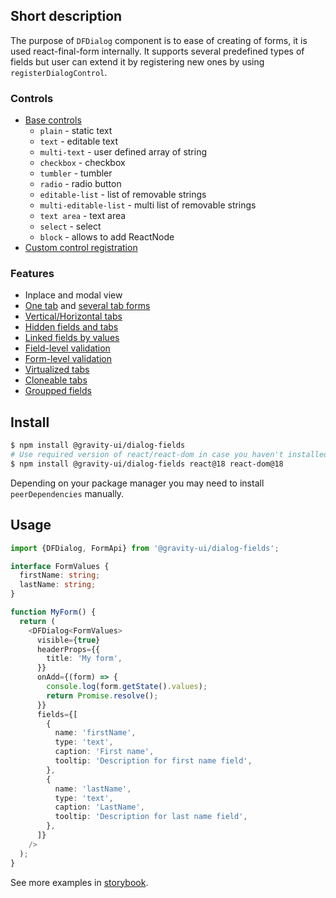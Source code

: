 ## Short description

The purpose of `DFDialog` component is to ease of creating of forms, it is used react-final-form internally.
It supports several predefined types of fields but user can extend it by registering new ones by using `registerDialogControl`.

### Controls

- [Base controls](https://preview.yandexcloud.dev/dialog-fields/?path=/story/demo-00-base-controls)
  - `plain` - static text
  - `text` - editable text
  - `multi-text` - user defined array of string
  - `checkbox` - checkbox
  - `tumbler` - tumbler
  - `radio` - radio button
  - `editable-list` - list of removable strings
  - `multi-editable-list` - multi list of removable strings
  - `text area` - text area
  - `select` - select
  - `block` - allows to add ReactNode
- [Custom control registration](https://preview.yandexcloud.dev/dialog-fields/?path=/story/tutorials-custom-control-registration)

### Features

- Inplace and modal view
- [One tab](https://preview.yandexcloud.dev/dialog-fields/?path=/story/demo-01-one-tab) and [several tab forms](https://preview.yandexcloud.dev/dialog-fields/?path=/story/demo-02-several-tab--horizontal-tabs)
- [Vertical/Horizontal tabs](https://preview.yandexcloud.dev/dialog-fields/?path=/story/demo-02-several-tab)
- [Hidden fields and tabs](https://preview.yandexcloud.dev/dialog-fields/?path=/story/demo-04-visibility-condition)
- [Linked fields by values](https://preview.yandexcloud.dev/dialog-fields/?path=/story/demo-05-extras-and-linked-fields)
- [Field-level validation](https://preview.yandexcloud.dev/dialog-fields/?path=/story/demo-06-field-validators)
- [Form-level validation](https://preview.yandexcloud.dev/dialog-fields/?path=/story/demo-07-form-validation)
- [Virtualized tabs](https://preview.yandexcloud.dev/dialog-fields/?path=/story/demo-08-virtualized-tabs)
- [Cloneable tabs](https://preview.yandexcloud.dev/dialog-fields/?path=/story/demo-08-cloneable-tabs-)
- [Groupped fields](https://preview.yandexcloud.dev/dialog-fields/?path=/story/demo-03-sections)

## Install

```bash
$ npm install @gravity-ui/dialog-fields
# Use required version of react/react-dom in case you haven't installed them yet
$ npm install @gravity-ui/dialog-fields react@18 react-dom@18
```

Depending on your package manager you may need to install `peerDependencies` manually.

## Usage

```ts
import {DFDialog, FormApi} from '@gravity-ui/dialog-fields';

interface FormValues {
  firstName: string;
  lastName: string;
}

function MyForm() {
  return (
    <DFDialog<FormValues>
      visible={true}
      headerProps={{
        title: 'My form',
      }}
      onAdd={(form) => {
        console.log(form.getState().values);
        return Promise.resolve();
      }}
      fields={[
        {
          name: 'firstName',
          type: 'text',
          caption: 'First name',
          tooltip: 'Description for first name field',
        },
        {
          name: 'lastName',
          type: 'text',
          caption: 'LastName',
          tooltip: 'Description for last name field',
        },
      ]}
    />
  );
}
```

See more examples in [storybook](https://preview.yandexcloud.dev/dialog-fields).

